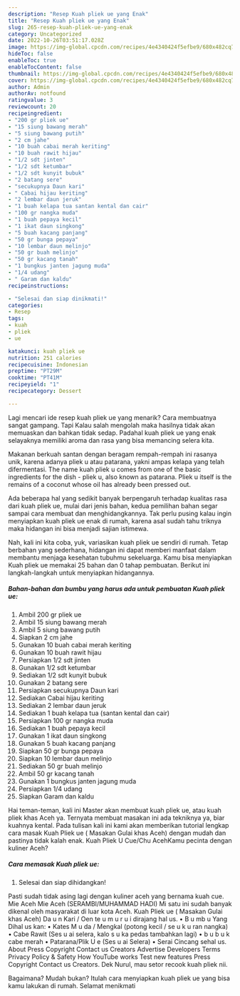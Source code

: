 ```yaml
---
description: "Resep Kuah pliek ue yang Enak"
title: "Resep Kuah pliek ue yang Enak"
slug: 265-resep-kuah-pliek-ue-yang-enak
category: Uncategorized
date: 2022-10-26T03:51:17.028Z
image: https://img-global.cpcdn.com/recipes/4e4340424f5efbe9/680x482cq70/kuah-pliek-ue-foto-resep-utama.jpg
hideToc: false
enableToc: true
enableTocContent: false
thumbnail: https://img-global.cpcdn.com/recipes/4e4340424f5efbe9/680x482cq70/kuah-pliek-ue-foto-resep-utama.jpg
cover: https://img-global.cpcdn.com/recipes/4e4340424f5efbe9/680x482cq70/kuah-pliek-ue-foto-resep-utama.jpg
author: Admin
authorAv: notfound
ratingvalue: 3
reviewcount: 20
recipeingredient:
- "200 gr pliek ue"
- "15 siung bawang merah"
- "5 siung bawang putih"
- "2 cm jahe"
- "10 buah cabai merah keriting"
- "10 buah rawit hijau"
- "1/2 sdt jinten"
- "1/2 sdt ketumbar"
- "1/2 sdt kunyit bubuk"
- "2 batang sere"
- "secukupnya Daun kari"
- " Cabai hijau keriting"
- "2 lembar daun jeruk"
- "1 buah kelapa tua santan kental dan cair"
- "100 gr nangka muda"
- "1 buah pepaya kecil"
- "1 ikat daun singkong"
- "5 buah kacang panjang"
- "50 gr bunga pepaya"
- "10 lembar daun melinjo"
- "50 gr buah melinjo"
- "50 gr kacang tanah"
- "1 bungkus janten jagung muda"
- "1/4 udang"
- " Garam dan kaldu"
recipeinstructions:

- "Selesai dan siap dinikmati!"
categories:
- Resep
tags:
- kuah
- pliek
- ue

katakunci: kuah pliek ue 
nutrition: 251 calories
recipecuisine: Indonesian
preptime: "PT29M"
cooktime: "PT41M"
recipeyield: "1"
recipecategory: Dessert

---
```



Lagi mencari ide resep kuah pliek ue yang menarik? Cara membuatnya sangat gampang. Tapi Kalau salah mengolah maka hasilnya tidak akan memuaskan dan bahkan tidak sedap. Padahal kuah pliek ue yang enak selayaknya memiliki aroma dan rasa yang bisa memancing selera kita.


Makanan berkuah santan dengan beragam rempah-rempah ini rasanya unik, karena adanya pliek u atau patarana, yakni ampas kelapa yang telah difermentasi. The name kuah pliek u comes from one of the basic ingredients for the dish - pliek u, also known as patarana. Pliek u itself is the remains of a coconut whose oil has already been pressed out.

Ada beberapa hal yang sedikit banyak berpengaruh terhadap kualitas rasa dari kuah pliek ue, mulai dari jenis bahan, kedua pemilihan bahan segar sampai cara membuat dan menghidangkannya. Tak perlu pusing kalau ingin menyiapkan kuah pliek ue enak di rumah, karena asal sudah tahu triknya maka hidangan ini bisa menjadi sajian istimewa.


Nah, kali ini kita coba, yuk, variasikan kuah pliek ue sendiri di rumah. Tetap berbahan yang sederhana, hidangan ini dapat memberi manfaat dalam membantu menjaga kesehatan tubuhmu sekeluarga. Kamu bisa menyiapkan Kuah pliek ue memakai 25 bahan dan 0 tahap pembuatan. Berikut ini langkah-langkah untuk menyiapkan hidangannya.

<!--inarticleads1-->

##### Bahan-bahan dan bumbu yang harus ada untuk pembuatan Kuah pliek ue:

1. Ambil 200 gr pliek ue
1. Ambil 15 siung bawang merah
1. Ambil 5 siung bawang putih
1. Siapkan 2 cm jahe
1. Gunakan 10 buah cabai merah keriting
1. Gunakan 10 buah rawit hijau
1. Persiapkan 1/2 sdt jinten
1. Gunakan 1/2 sdt ketumbar
1. Sediakan 1/2 sdt kunyit bubuk
1. Gunakan 2 batang sere
1. Persiapkan secukupnya Daun kari
1. Sediakan  Cabai hijau keriting
1. Sediakan 2 lembar daun jeruk
1. Sediakan 1 buah kelapa tua (santan kental dan cair)
1. Persiapkan 100 gr nangka muda
1. Sediakan 1 buah pepaya kecil
1. Gunakan 1 ikat daun singkong
1. Gunakan 5 buah kacang panjang
1. Siapkan 50 gr bunga pepaya
1. Siapkan 10 lembar daun melinjo
1. Sediakan 50 gr buah melinjo
1. Ambil 50 gr kacang tanah
1. Gunakan 1 bungkus janten jagung muda
1. Persiapkan 1/4 udang
1. Siapkan  Garam dan kaldu


Hai teman-teman, kali ini Master akan membuat kuah pliek ue, atau kuah pliek khas Aceh ya. Ternyata membuat masakan ini ada tekniknya ya, biar kuahnya kental. Pada tulisan kali ini kami akan memberikan tutorial lengkap cara masak Kuah Pliek ue ( Masakan Gulai khas Aceh) dengan mudah dan pastinya tidak kalah enak. Kuah Pliek U Cue/Chu AcehKamu pecinta dengan kuliner Aceh? 

<!--inarticleads2-->

##### Cara memasak Kuah pliek ue:


1. Selesai dan siap dihidangkan!

Pasti sudah tidak asing lagi dengan kuliner aceh yang bernama kuah cue. Mie Aceh Mie Aceh (SERAMBI/MUHAMMAD HADI) Mi satu ini sudah banyak dikenal oleh masyarakat di luar kota Aceh. Kuah Pliek ue ( Masakan Gulai khas Aceh) Da u n Kari / Oen te u m u r u i dirajang hal us. • B u mb u Yang Dihal us kan: • Kates M u da / Mengkal (potong kecil / se u k u ran nangka) • Cabe Rawit (Ses u ai selera, kalo s u ka pedas tambahkan lagi) • b u b u k cabe merah • Patarana/Plik U e (Ses u ai Selera) • Serai Cincang sehal us. About Press Copyright Contact us Creators Advertise Developers Terms Privacy Policy &amp; Safety How YouTube works Test new features Press Copyright Contact us Creators. Dek Nurul, mau setor recook kuah pliek nii. 

Bagaimana? Mudah bukan? Itulah cara menyiapkan kuah pliek ue yang bisa kamu lakukan di rumah. Selamat menikmati
